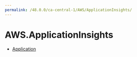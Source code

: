 ```yaml
---
permalink: /48.0.0/ca-central-1/AWS/ApplicationInsights/
---
```


# AWS.ApplicationInsights



* [Application](Application.md)